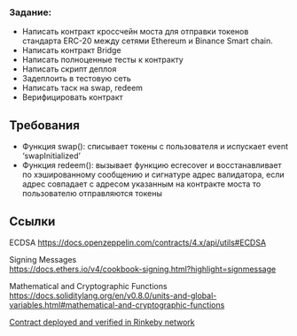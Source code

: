 ### Задание:
- Написать контракт кроссчейн моста для отправки токенов стандарта ERC-20 между сетями Ethereum и Binance Smart chain.
- Написать контракт Bridge
- Написать полноценные тесты к контракту
- Написать скрипт деплоя
- Задеплоить в тестовую сеть
- Написать таск на swap, redeem
- Верифицировать контракт

## Требования  
- Функция swap(): списывает токены с пользователя и испускает event ‘swapInitialized’
- Функция redeem(): вызывает функцию ecrecover и восстанавливает по хэшированному сообщению и сигнатуре адрес валидатора, если адрес совпадает с адресом указанным на контракте моста то пользователю отправляются токены

## Ссылки 
ECDSA 
https://docs.openzeppelin.com/contracts/4.x/api/utils#ECDSA 

Signing Messages   
https://docs.ethers.io/v4/cookbook-signing.html?highlight=signmessage 

Mathematical and Cryptographic Functions
https://docs.soliditylang.org/en/v0.8.0/units-and-global-variables.html#mathematical-and-cryptographic-functions



[Contract deployed and verified in Rinkeby network](https://rinkeby.etherscan.io/address/0x4346672c50EF93108C95d10E4f2f4e0c7707cd6a#code)
